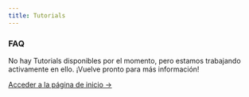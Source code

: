 ```yaml
---
title: Tutorials
---
```


<div class="card">
  <h3>FAQ</h3>
  <p>No hay Tutorials disponibles por el momento, pero estamos trabajando activamente en ello. ¡Vuelve pronto para más información!</p>
  <a href="../" class="card-link">Acceder a la página de inicio &rarr;</a>
</div>